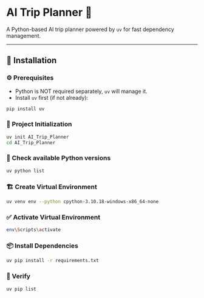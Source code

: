 # AI Trip Planner 🚀

A Python-based AI trip planner powered by `uv` for fast dependency management.

---

## 🚀 Installation

### ⚙️ Prerequisites
- Python is NOT required separately, `uv` will manage it.
- Install `uv` first (if not already):

```bash
pip install uv
```

### 📁 Project Initialization
```bash
uv init AI_Trip_Planner
cd AI_Trip_Planner
```

### 🧪 Check available Python versions
```bash
uv python list
```


### 🏗️ Create Virtual Environment
```bash
uv venv env --python cpython-3.10.18-windows-x86_64-none
```

### ✅ Activate Virtual Environment
```bash
env\Scripts\activate
```

### 📦 Install Dependencies
```bash
uv pip install -r requirements.txt
```


### 🧪 Verify
```bash
uv pip list
```
